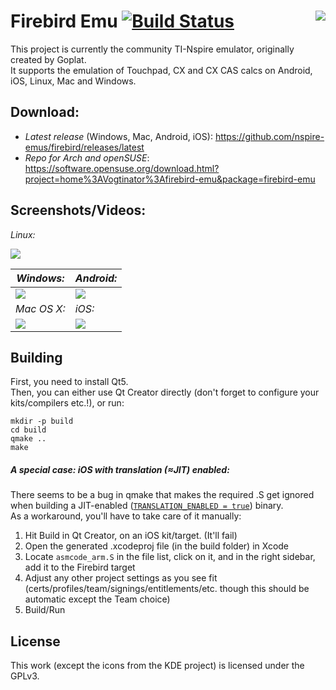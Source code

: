 Firebird Emu [![Build Status](https://travis-ci.org/nspire-emus/firebird.svg)](https://travis-ci.org/nspire-emus/firebird) <img align="right" src="https://i.imgur.com/TE0Bxm8.png">
==========

This project is currently the community TI-Nspire emulator, originally created by Goplat.  
It supports the emulation of Touchpad, CX and CX CAS calcs on Android, iOS, Linux, Mac and Windows.

Download:
---------

* *Latest release* (Windows, Mac, Android, iOS): https://github.com/nspire-emus/firebird/releases/latest
* *Repo for Arch and openSUSE*: https://software.opensuse.org/download.html?project=home%3AVogtinator%3Afirebird-emu&package=firebird-emu

Screenshots/Videos:
-------------------

_Linux:_

[![](http://i.imgur.com/eGJOMsSl.png)](http://i.imgur.com/eGJOMsS.png)

_Windows:_ | _Android:_
--- | ---
[![](https://i.imgur.com/aibTt9Cl.png)](https://i.imgur.com/aibTt9C.png) | [![](https://i.imgur.com/cLphTgnm.png)](https://i.imgur.com/cLphTgn.png)
_Mac OS X:_ | _iOS:_
[![](https://i.imgur.com/5Rl7VTG.png)](https://i.imgur.com/YhqkwIN.png) | [![](https://i.imgur.com/Gly3Mzhm.png)](https://i.imgur.com/Gly3Mzh.png)

Building
--------

First, you need to install Qt5.  
Then, you can either use Qt Creator directly (don't forget to configure your kits/compilers etc.!), or run:

```
mkdir -p build
cd build
qmake ..
make
```
##### A special case: iOS with translation (≈JIT) enabled:

There seems to be a bug in qmake that makes the required .S get ignored when building a JIT-enabled ([`TRANSLATION_ENABLED = true`](https://github.com/nspire-emus/firebird/blob/master/firebird.pro#L4)) binary.  
As a workaround, you'll have to take care of it manually:

1. Hit Build in Qt Creator, on an iOS kit/target. (It'll fail)
2. Open the generated .xcodeproj file (in the build folder) in Xcode
3. Locate `asmcode_arm.S` in the file list, click on it, and in the right sidebar, add it to the Firebird target
4. Adjust any other project settings as you see fit (certs/profiles/team/signings/entitlements/etc. though this should be automatic except the Team choice)
5. Build/Run


License
-------
This work (except the icons from the KDE project) is licensed under the GPLv3.
